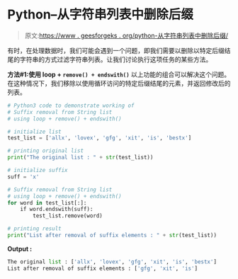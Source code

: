 # Python–从字符串列表中删除后缀

> 原文:[https://www . geesforgeks . org/python-从字符串列表中删除后缀/](https://www.geeksforgeeks.org/python-remove-suffix-from-string-list/)

有时，在处理数据时，我们可能会遇到一个问题，即我们需要以删除以特定后缀结尾的字符串的方式过滤字符串列表。让我们讨论执行这项任务的某些方法。

**方法#1:使用 loop + `remove() + endswith()`**
以上功能的组合可以解决这个问题。在这种情况下，我们移除以使用循环访问的特定后缀结尾的元素，并返回修改后的列表。

```py
# Python3 code to demonstrate working of
# Suffix removal from String list
# using loop + remove() + endswith()

# initialize list 
test_list = ['allx', 'lovex', 'gfg', 'xit', 'is', 'bestx']

# printing original list 
print("The original list : " + str(test_list))

# initialize suffix
suff = 'x'

# Suffix removal from String list
# using loop + remove() + endswith()
for word in test_list[:]:
    if word.endswith(suff):
        test_list.remove(word)

# printing result
print("List after removal of suffix elements : " + str(test_list))
```

**Output :**

```py
The original list : ['allx', 'lovex', 'gfg', 'xit', 'is', 'bestx']
List after removal of suffix elements : ['gfg', 'xit', 'is']

```